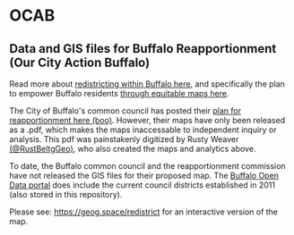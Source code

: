 # OCAB
## Data and GIS files for Buffalo Reapportionment (Our City Action Buffalo)

Read more about [redistricting within Buffalo here](https://www.ourcityactionbuffalo.com/redistricting), and specifically the plan to empower Buffalo residents [through equitable maps here](https://docs.google.com/document/d/e/2PACX-1vToZUMju9unyIPePZVceVNINPkQf7aphpGFStjaNg_JV55Zzgf6cBkD89CesEyfPuQ_tj0ilOpuD8cs/pub).

The City of Buffalo's common council has posted their [plan for reapportionment here (boo)](https://www.buffalony.gov/1505/Reapportionment). 
However, their maps have only been released as a .pdf, which makes the maps inaccessable to independent inquiry or analysis. This pdf was painstakenly digitized by Rusty Weaver [(@RustBeltgGeo)](https://twitter.com/RustBeltGeo), who also created the maps and analytics above. 

To date, the Buffalo common council and the reapportionment commission have not released the GIS files for their proposed map. The [Buffalo Open Data portal](https://data.buffalony.gov/Government/Council-Districts/u5mx-ugvy) does include the current council districts established in 2011 (also stored in this repository).  

Please see: https://geog.space/redistrict for an interactive version of the map.
